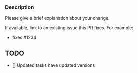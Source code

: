 ### Description

Please give a brief explanation about your change.

If available, link to an existing issue this PR fixes. For example:

- fixes #1234

## TODO

- [] Updated tasks have updated versions 